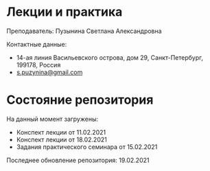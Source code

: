 # Лекции и практика

Преподаватель: Пузынина Светлана Александровна

Контактные данные:
+ 14-ая линия Васильевского острова, дом 29, Санкт-Петербург, 199178, Россия
+ s.puzynina@gmail.com

# Состояние репозитория

На данный момент загружены:
+ Конспект лекции от 11.02.2021
+ Конспект лекции от 18.02.2021
+ Задания практического семинара от 15.02.2021

Последнее обновление репозитория: 19.02.2021
